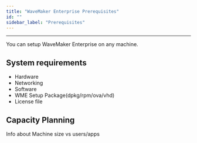 ```yaml
---
title: "WaveMaker Enterprise Prerequisites"
id: ""
sidebar_label: "Prerequisites"
---
```

---
You can setup WaveMaker Enterprise on any machine.

## System requirements

- Hardware
- Networking
- Software
- WME Setup Package(dpkg/rpm/ova/vhd) 
- License file


## Capacity Planning

Info about Machine size vs users/apps
